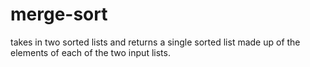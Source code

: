 # merge-sort
takes in two sorted lists and returns a single sorted list made up of the elements of each of the two input lists.
